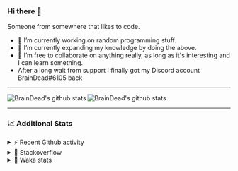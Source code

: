 ### Hi there 👋

Someone from somewhere that likes to code.

- 🔭 I’m currently working on random programming stuff.
- 🌱 I’m currently expanding my knowledge by doing the above.
- 👯 I’m free to collaborate on anything really, as long as it's interesting and I can learn something.
- After a long wait from support I finally got my Discord account BrainDead#6105 back
<hr>


<img alt="BrainDead's github stats" align="left" src="https://github-readme-stats.vercel.app/api?username=albertopoljak&count_private=true&show_icons=true&theme=radical&hide_border=true"/>
<img alt="BrainDead's github stats" align="left" src="https://github-readme-stats.vercel.app/api/top-langs/?username=albertopoljak&layout=compact&theme=radical&hide_border=true&card_width=250"/>
<br clear="left"/>

<hr>

### 📈 Additional Stats

<details>
  <summary>⚡ Recent Github activity</summary>
  <br/>

  <!--START_SECTION:activity-->
1. 🗣 Commented on [#2135](https://github.com/OCA/web/issues/2135) in [OCA/web](https://github.com/OCA/web)
2. 🗣 Commented on [#10](https://github.com/albertopoljak/orindance.party/issues/10) in [albertopoljak/orindance.party](https://github.com/albertopoljak/orindance.party)
3. ❗️ Opened issue [#81889](https://github.com/odoo/odoo/issues/81889) in [odoo/odoo](https://github.com/odoo/odoo)
4. 🗣 Commented on [#64](https://github.com/HuyaneMatsu/hata/issues/64) in [HuyaneMatsu/hata](https://github.com/HuyaneMatsu/hata)
5. 💪 Opened PR [#64](https://github.com/HuyaneMatsu/hata/pull/64) in [HuyaneMatsu/hata](https://github.com/HuyaneMatsu/hata)
  <!--END_SECTION:activity-->
</details>

<details>
  <summary>👀 Stackoverflow</summary>

  [![Omid Nikrah StackOverflow](https://github-readme-stackoverflow.vercel.app/?userID=11311072&theme=dark)](https://stackoverflow.com/users/11311072/braindead)

</details>

<details>
  <summary>🤖 Waka stats</summary>
  <br/>

  <!--START_SECTION:waka-->
![Profile Views](http://img.shields.io/badge/Profile%20Views-0-blue)

![Lines of code](https://img.shields.io/badge/From%20Hello%20World%20I%27ve%20Written-278222%20lines%20of%20code-blue)

**🐱 My Github Data** 

> 🏆 323 Contributions in the Year 2022
 > 
> 📦 149.0 kB Used in Github's Storage 
 > 
> 💼 Opted to Hire
 > 
> 📜 33 Public Repositories 
 > 
> 🔑 10 Private Repositories  
 > 
**I'm an Early 🐤** 

```text
🌞 Morning    245 commits    ██████░░░░░░░░░░░░░░░░░░░   26.69% 
🌆 Daytime    388 commits    ██████████░░░░░░░░░░░░░░░   42.27% 
🌃 Evening    194 commits    █████░░░░░░░░░░░░░░░░░░░░   21.13% 
🌙 Night      91 commits     ██░░░░░░░░░░░░░░░░░░░░░░░   9.91%

```
📅 **I'm Most Productive on Tuesday** 

```text
Monday       157 commits    ████░░░░░░░░░░░░░░░░░░░░░   17.1% 
Tuesday      186 commits    █████░░░░░░░░░░░░░░░░░░░░   20.26% 
Wednesday    173 commits    ████░░░░░░░░░░░░░░░░░░░░░   18.85% 
Thursday     152 commits    ████░░░░░░░░░░░░░░░░░░░░░   16.56% 
Friday       113 commits    ███░░░░░░░░░░░░░░░░░░░░░░   12.31% 
Saturday     61 commits     █░░░░░░░░░░░░░░░░░░░░░░░░   6.64% 
Sunday       76 commits     ██░░░░░░░░░░░░░░░░░░░░░░░   8.28%

```


📊 **This Week I Spent My Time On** 

```text
💬 Programming Languages: 
XML                      6 hrs 20 mins       █████████░░░░░░░░░░░░░░░░   35.72% 
Python                   5 hrs 51 mins       ████████░░░░░░░░░░░░░░░░░   33.04% 
JavaScript               3 hrs 23 mins       ████░░░░░░░░░░░░░░░░░░░░░   19.1% 
textmate                 1 hr 48 mins        ██░░░░░░░░░░░░░░░░░░░░░░░   10.22% 
Text                     13 mins             ░░░░░░░░░░░░░░░░░░░░░░░░░   1.25%

🐱‍💻 Projects: 
odoo_15                  15 hrs 26 mins      █████████████████████░░░░   86.99% 
odoo_14                  2 hrs 15 mins       ███░░░░░░░░░░░░░░░░░░░░░░   12.73% 
varteks15                3 mins              ░░░░░░░░░░░░░░░░░░░░░░░░░   0.28% 
culjak                   0 secs              ░░░░░░░░░░░░░░░░░░░░░░░░░   0.0%

💻 Operating System: 
Linux                    17 hrs 44 mins      █████████████████████████   100.0%

```

**I Mostly Code in Python** 

```text
Python                   33 repos            ███████████████████░░░░░░   78.57% 
Java                     4 repos             ██░░░░░░░░░░░░░░░░░░░░░░░   9.52% 
HTML                     2 repos             █░░░░░░░░░░░░░░░░░░░░░░░░   4.76% 
TypeScript               1 repo              ░░░░░░░░░░░░░░░░░░░░░░░░░   2.38% 
JavaScript               1 repo              ░░░░░░░░░░░░░░░░░░░░░░░░░   2.38%

```



 Last Updated on 08/04/2022
<!--END_SECTION:waka-->
</details>
